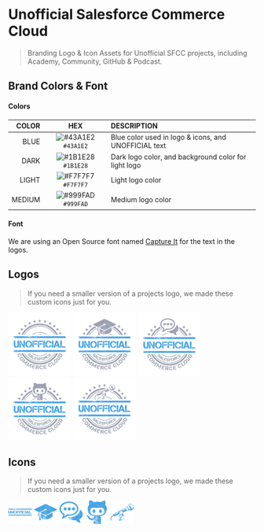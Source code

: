 Unofficial Salesforce Commerce Cloud
===

> Branding Logo & Icon Assets for Unofficial SFCC projects, including Academy, Community, GitHub & Podcast.

Brand Colors & Font
---

#### Colors

COLOR  | HEX                                                                       | DESCRIPTION
------:|:-------------------------------------------------------------------------:|:------------
BLUE   | ![#43A1E2](https://via.placeholder.com/15/43A1E2/000000?text=+) `#43A1E2` | Blue color used in logo & icons, and UNOFFICIAL text
DARK   | ![#1B1E28](https://via.placeholder.com/15/1B1E28/000000?text=+) `#1B1E28` | Dark logo color, and background color for light logo
LIGHT  | ![#F7F7F7](https://via.placeholder.com/15/F7F7F7/000000?text=+) `#F7F7F7` | Light logo color
MEDIUM | ![#999FAD](https://via.placeholder.com/15/999FAD/000000?text=+) `#999FAD` | Medium logo color

#### Font

We are using an Open Source font named [Capture It](./template/font) for the text in the logos.

Logos
---

> If you need a smaller version of a projects logo, we made these custom icons just for you.

[![Unofficial Logo](./unofficial/logo/exports/medium/transparent/128x128.png)](./unofficial#logo)
[![Unofficial Academy Logo](./unofficial-academy/logo/exports/medium/transparent/128x128.png)](./unofficial-academy#logo)
[![Unofficial Community Logo](./unofficial-community/logo/exports/medium/transparent/128x128.png)](./unofficial-community#logo)
[![Unofficial GitHub Logo](./unofficial-github/logo/exports/medium/transparent/128x128.png)](./unofficial-github#logo)
[![Unofficial Podcast Logo](./unofficial-podcast/logo/exports/medium/transparent/128x128.png)](./unofficial-podcast#logo)

Icons
---

> If you need a smaller version of a projects logo, we made these custom icons just for you.

[![Unofficial Icon](./unofficial/icon/exports/48x48.png)](./unofficial#icon)
[![Unofficial Academy Icon](./unofficial-academy/icon/exports/48x48.png)](./unofficial-academy#icon)
[![Unofficial Community Icon](./unofficial-community/icon/exports/48x48.png)](./unofficial-community#icon)
[![Unofficial GitHub Icon](./unofficial-github/icon/exports/48x48.png)](./unofficial-github#icon)
[![Unofficial Podcast Icon](./unofficial-podcast/icon/exports/48x48.png)](./unofficial-podcast#icon)